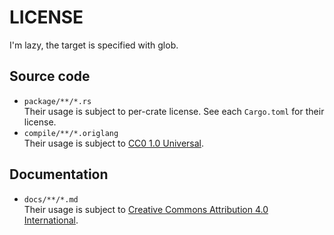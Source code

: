 # LICENSE <!-- This file does not contain machine-readable metadata license information, sorry! -->
I'm lazy, the target is specified with glob.
## Source code
* `package/**/*.rs` \
    Their usage is subject to per-crate license. See each `Cargo.toml` for their license.
* `compile/**/*.origlang` \
    Their usage is subject to [CC0 1.0 Universal](https://creativecommons.org/publicdomain/zero/1.0/deed.en).
## Documentation

* `docs/**/*.md` \
    Their usage is subject to [Creative Commons Attribution 4.0 International](https://creativecommons.org/licenses/by/4.0/deed.en).
